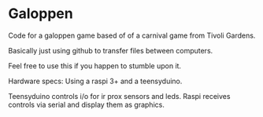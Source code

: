 # Galoppen
Code for a galoppen game based of of a carnival game from Tivoli Gardens.

Basically just using github to transfer files between computers.

Feel free to use this if you happen to stumble upon it.

Hardware specs:
Using a raspi 3+ and a teensyduino.

Teensyduino controls i/o for ir prox sensors and leds.
Raspi receives controls via serial and display them as graphics.
